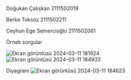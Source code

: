 Doğukan Çalışkan 2111502019

Berke Toksöz 2111502211

Ceyhun Ege Semercioğlu 2111502061

Örnek sorgular



![Ekran görüntüsü 2024-03-11 181924](https://github.com/Dowukan/universitydatabase/assets/80880586/0d92f264-20d3-44b9-ae0c-387fcbe1835b)
![Ekran görüntüsü 2024-03-11 184933](https://github.com/Dowukan/universitydatabase/assets/80880586/da4cea63-62c5-40f9-93e9-79f90e1a0a7f)


Diyagram
![Ekran görüntüsü 2024-03-11 184623](https://github.com/Dowukan/universitydatabase/assets/80880586/5956ca6f-76c6-4305-9a33-563889b2a2b3)
